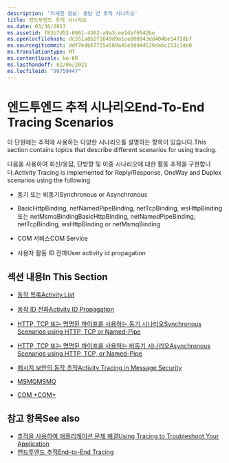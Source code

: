 ```yaml
---
description: '자세한 정보: 종단 간 추적 시나리오'
title: 엔드투엔드 추적 시나리오
ms.date: 03/30/2017
ms.assetid: f83b7d53-6061-4362-a9a3-ee1daf6542be
ms.openlocfilehash: dc551a8b2f1649d9a1ce800943dd404be1472dbf
ms.sourcegitcommit: ddf7edb67715a5b9a45e3dd44536dabc153c1de0
ms.translationtype: MT
ms.contentlocale: ko-KR
ms.lasthandoff: 02/06/2021
ms.locfileid: "99759447"
---
```

# <a name="end-to-end-tracing-scenarios"></a><span data-ttu-id="3a619-103">엔드투엔드 추적 시나리오</span><span class="sxs-lookup"><span data-stu-id="3a619-103">End-To-End Tracing Scenarios</span></span>

<span data-ttu-id="3a619-104">이 단원에는 추적에 사용하는 다양한 시나리오를 설명하는 항목이 있습니다.</span><span class="sxs-lookup"><span data-stu-id="3a619-104">This section contains topics that describe different scenarios for using tracing.</span></span>  
  
 <span data-ttu-id="3a619-105">다음을 사용하여 회신/응답, 단방향 및 이중 시나리오에 대한 활동 추적을 구현합니다.</span><span class="sxs-lookup"><span data-stu-id="3a619-105">Activity Tracing is implemented for Reply/Response, OneWay and Duplex scenarios using the following</span></span>  
  
- <span data-ttu-id="3a619-106">동기 또는 비동기</span><span class="sxs-lookup"><span data-stu-id="3a619-106">Synchronous or Asynchronous</span></span>  
  
- <span data-ttu-id="3a619-107">BasicHttpBinding, netNamedPipeBinding, netTcpBinding, wsHttpBinding 또는 netMsmqBinding</span><span class="sxs-lookup"><span data-stu-id="3a619-107">BasicHttpBinding, netNamedPipeBinding, netTcpBinding, wsHttpBinding or netMsmqBinding</span></span>  
  
- <span data-ttu-id="3a619-108">COM 서비스</span><span class="sxs-lookup"><span data-stu-id="3a619-108">COM Service</span></span>  
  
- <span data-ttu-id="3a619-109">사용자 활동 ID 전파</span><span class="sxs-lookup"><span data-stu-id="3a619-109">User activity id propagation</span></span>  
  
## <a name="in-this-section"></a><span data-ttu-id="3a619-110">섹션 내용</span><span class="sxs-lookup"><span data-stu-id="3a619-110">In This Section</span></span>  
  
- [<span data-ttu-id="3a619-111">동작 목록</span><span class="sxs-lookup"><span data-stu-id="3a619-111">Activity List</span></span>](activity-list.md)  
  
- [<span data-ttu-id="3a619-112">동작 ID 전파</span><span class="sxs-lookup"><span data-stu-id="3a619-112">Activity ID Propagation</span></span>](activity-id-propagation.md)  
  
- [<span data-ttu-id="3a619-113">HTTP, TCP 또는 명명된 파이프를 사용하는 동기 시나리오</span><span class="sxs-lookup"><span data-stu-id="3a619-113">Synchronous Scenarios using HTTP, TCP or Named-Pipe</span></span>](synchronous-scenarios-using-http-tcp-or-named-pipe.md)  
  
- [<span data-ttu-id="3a619-114">HTTP, TCP 또는 명명된 파이프를 사용하는 비동기 시나리오</span><span class="sxs-lookup"><span data-stu-id="3a619-114">Asynchronous Scenarios using HTTP, TCP, or Named-Pipe</span></span>](asynchronous-scenarios-using-http-tcp-or-named-pipe.md)  
  
- [<span data-ttu-id="3a619-115">메시지 보안의 동작 추적</span><span class="sxs-lookup"><span data-stu-id="3a619-115">Activity Tracing in Message Security</span></span>](activity-tracing-in-message-security.md)  
  
- [<span data-ttu-id="3a619-116">MSMQ</span><span class="sxs-lookup"><span data-stu-id="3a619-116">MSMQ</span></span>](msmq.md)  
  
- [<span data-ttu-id="3a619-117">COM +</span><span class="sxs-lookup"><span data-stu-id="3a619-117">COM+</span></span>](com.md)  
  
## <a name="see-also"></a><span data-ttu-id="3a619-118">참고 항목</span><span class="sxs-lookup"><span data-stu-id="3a619-118">See also</span></span>

- [<span data-ttu-id="3a619-119">추적을 사용하여 애플리케이션 문제 해결</span><span class="sxs-lookup"><span data-stu-id="3a619-119">Using Tracing to Troubleshoot Your Application</span></span>](using-tracing-to-troubleshoot-your-application.md)
- [<span data-ttu-id="3a619-120">엔드투엔드 추적</span><span class="sxs-lookup"><span data-stu-id="3a619-120">End-to-End Tracing</span></span>](end-to-end-tracing.md)
